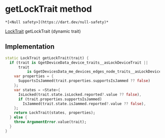 


# getLockTrait method




    *[<Null safety>](https://dart.dev/null-safety)*




[LockTrait](../../yonomi-sdk/LockTrait-class.md) getLockTrait
(dynamic trait)








## Implementation

```dart
static LockTrait getLockTrait(trait) {
  if (trait is GgetDeviceData_device_traits__asLockDeviceTrait ||
      trait
          is GgetDevicesData_me_devices_edges_node_traits__asLockDeviceTrait) {
    var properties = {
      SupportsIsJammed(trait.properties.supportsIsJammed ?? false)
    };
    var states = <State>{
      IsLocked(trait.state.isLocked.reported?.value ?? false),
      if (trait.properties.supportsIsJammed)
        IsJammed(trait.state.isJammed.reported?.value ?? false),
    };
    return LockTrait(states, properties);
  } else {
    throw ArgumentError.value(trait);
  }
}
```







